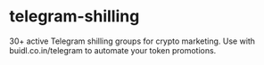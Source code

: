 # telegram-shilling
30+ active Telegram shilling groups for crypto marketing. Use with buidl.co.in/telegram to automate your token promotions.
